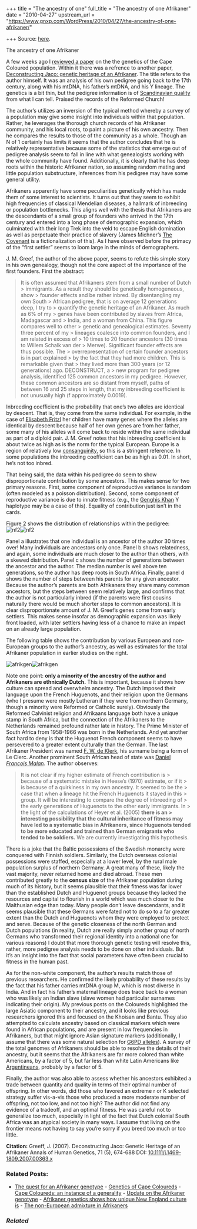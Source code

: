 +++
title = "The ancestry of one"
full_title = "The ancestry of one Afrikaner"
date = "2010-04-27"
upstream_url = "https://www.gnxp.com/WordPress/2010/04/27/the-ancestry-of-one-afrikaner/"

+++
Source: [here](https://www.gnxp.com/WordPress/2010/04/27/the-ancestry-of-one-afrikaner/).

The ancestry of one Afrikaner

A few weeks ago I [reviewed a paper](http://blogs.discovermagazine.com/gnxp/2010/04/cape-coloureds-an-instance-of-a-generality/) on the the genetics of the Cape Coloured population. Within it there was a refrence to another paper, [Deconstructing Jaco: genetic heritage of an Afrikaner](http://www.ncbi.nlm.nih.gov/pubmed/17521310). The title refers to the author himself. It was an analysis of his own pedigree going back to the 17th century, along with his mtDNA, his father’s mtDNA, and his Y lineage. The genetics is a bit thin, but the pedigree information is of [Scandinavian quality](http://www.ncbi.nlm.nih.gov/pubmed?term=) from what I can tell. Praised the records of the Reformed Church!

The author’s utilizes an inversion of the typical method whereby a survey of a population may give some insight into individuals within that population. Rather, he leverages the thorough church records of his Afrikaner community, and his local roots, to paint a picture of his own ancestry. Then he compares the results to those of the community as a whole. Though an N of 1 certainly has limits it seems that the author concludes that he is relatively representative because some of the statistics that emerge out of pedigree analysis seem to fall in line with what genealogists working with the whole community have found. Additionally, it is clearly that he has deep roots within the historic Afrikaner nation, so assuming random mating and little population substructure, inferences from his pedigree may have some general utility.

Afrikaners apparently have some peculiarities genetically which has made them of some interest to scientists. It turns out that they seem to exhibit high frequencies of classical Mendelian diseases, a hallmark of inbreeding or population bottlenecks. This aligns well with the thesis that Afrikaners are the descendants of a small group of founders who arrived in the 17th century and entered into a long phase of demographic expansion, which culminated with their long Trek into the veld to escape English domination as well as perpetuate their practice of slavery (James Michner’s [The Covenant](https://www.amazon.com/exec/obidos/ASIN/B000IU98EQ/geneexpressio-20) is a fictionalization of this). As I have observed before the primacy of the “first settler” seems to loom large in the minds of demographers.

J. M. Greef, the author of the above paper, seems to refute this simple story in his own genealogy, though not the core aspect of the importance of the first founders. First the abstract:  

> It is often assumed that Afrikaners stem from a small number of Dutch > immigrants. As a result they should be genetically homogeneous, show > founder effects and be rather inbred. By disentangling my own South > African pedigree, that is on average 12 generations deep, I try to > quantify the genetic heritage of an Afrikaner. As much as 6% of my > genes have been contributed by slaves from Africa, Madagascar and > India, and a woman from China. This figure compares well to other > genetic and genealogical estimates. Seventy three percent of my > lineages coalesce into common founders, and I am related in excess of > 10 times to 20 founder ancestors (30 times to Willem Schalk van der > Merwe). Significant founder effects are thus possible. The > overrepresentation of certain founder ancestors is in part explained > by the fact that they had more children. This is remarkable given that > they lived more than 300 years (or 12 generations) ago. DECONSTRUCT, a > new program for pedigree analysis, identified 125 common ancestors in my pedigree. However, these common ancestors are so distant from myself, paths of between 16 and 25 steps in length, that my inbreeding coefficient is not unusually high (f approximately 0.0019).

Inbreeding coefficient is the probability that one’s two alleles are identical by descent. That is, they come from the same individual. For example, in the case of [Elisabeth Fritzl](https://en.wikipedia.org/wiki/Fritzl_case) her children have many genes where the alleles are identical by descent because half of her own genes are from her father, some many of his alleles will come back to reside within the same individual as part of a diploid pair. J. M. Greef notes that his inbreeding coefficient is about twice as high as is the norm for the typical European. Europe is a region of relatively low [consanguinity](http://consang.net/index.php/Global_prevalence), so this is a stringent reference. In some populations the inbreeding coefficient can be as high as 0.01. In short, he’s not too inbred.

That being said, the data within his pedigree do seem to show disproportionate contribution by some ancestors. This makes sense for two primary reasons. First, some component of reproductive variance is random (often modeled as a poisson distribution). Second, some component of reproductive variance is due to innate fitness (e.g., the [Genghis Khan](https://en.wikipedia.org/wiki/Haplogroup_C_(Y-DNA)#Famous_members) Y haplotype may be a case of this). Equality of contribution just isn’t in the cards.

Figure 2 shows the distribution of relationships within the pedigree:  
![nf2](https://i0.wp.com/blogs.discovermagazine.com/gnxp/files/2010/04/nf2.gif?resize=480%2C506)![nf2](https://i0.wp.com/blogs.discovermagazine.com/gnxp/files/2010/04/nf2.gif?resize=480%2C506)

Panel a illustrates that one individual is an ancestor of the author 30 times over! Many individuals are ancestors only once. Panel b shows relatedness, and again, some individuals are much closer to the author than others, with a skewed distribution. Panel c shows the number of generations between the ancestor and the author. The median number is well above ten generations, so the author has deep roots in South Africa. Finally, panel d shows the number of steps between his parents for any given ancestor. Because the author’s parents are both Afrikaners they share many common ancestors, but the steps between seem relatively large, and confirms that the author is not particularly inbred (if the parents were first cousins naturally there would be much shorter steps to common ancestors). It is clear disproportionate amount of J. M. Greef’s genes come from early settlers. This makes sense insofar as demographic expansion was likely front loaded, with later settlers having less of a chance to make an impact on an already large population.

The following table shows the contribution by various European and non-European groups to the author’s ancestry, as well as estimates for the total Afrikaner population in earlier studies on the right.

![afrikgen](https://i0.wp.com/blogs.discovermagazine.com/gnxp/files/2010/04/afrikgen.png?resize=600%2C362)![afrikgen](https://i0.wp.com/blogs.discovermagazine.com/gnxp/files/2010/04/afrikgen.png?resize=600%2C362)

Note one point: **only a minority of the ancestry of the author and Afrikaners are ethnically Dutch.** This is important, because it shows how culture can spread and overwhelm ancestry. The Dutch imposed their language upon the French Huguenots, and their religion upon the Germans (who I presume were mostly Lutheran if they were from northern Germany, though a minority were Reformed or Catholic surely). Obviously the Reformed Calvinist religion and Afrikaans language both have a unique stamp in South Africa, but the connection of the Afrikaners to the Netherlands remained profound rather late in history. The Prime Minister of South Africa from 1958-1966 was born in the Netherlands. And yet another fact hard to deny is that the Huguenot French component seems to have persevered to a greater extent culturally than the German. The last Afrikaner President was named [F. W. de Klerk](https://en.wikipedia.org/wiki/Frederik_Willem_de_Klerk), his surname being a form of Le Clerc. Another prominent South African head of state was [Daniel *Francois Malan*](https://en.wikipedia.org/wiki/Daniel_François_Malan). The author observes:

> It is not clear if my higher estimate of French contribution is > because of a systematic mistake in Heese’s (1970) estimate, or if it > is because of a quirkiness in my own ancestry. It seemed to be the > case that when a lineage hit the French Huguenots it stayed in this > group. It will be interesting to compare the degree of inbreeding of > the early generations of Huguenots to the other early immigrants. In > the light of the calculations of Heyer et al. (2005) **there is an > interesting possibility that the cultural inheritance of fitness may have led to a systematic bias in Afrikaners, since Huguenots tended to be more educated and trained than German emigrants who tended to be soldiers.** We are currently investigating this hypothesis.

There is a joke that the Baltic possessions of the Swedish monarchy were conquered with Finnish soldiers. Similarly, the Dutch overseas colonial possessions were staffed, especially at a lower level, by the rural male population surplus of northern Germany. A great many of these, likely the vast majority, never returned home and died abroad. These men contributed greatly to the **census size** of the Afrikaner population during much of its history, but it seems plausible that their fitness was far lower than the established Dutch and Huguenot groups because they lacked the resources and capital to flourish in a world which was much closer to the Malthusian edge than today. Many people don’t leave descendants, and it seems plausible that these Germans were fated not to do so to a far greater extent than the Dutch and Huguenots whom they were employed to protect and serve. Because of the genetic closeness of the north German and Dutch populations (in reality, Dutch are really simply another group of north Germans who transformed their regional identity into a national one for various reasons) I doubt that more thorough genetic testing will resolve this, rather, more pedigree analysis needs to be done on other individuals. But it’s an insight into the fact that social parameters have often been crucial to fitness in the human past.

As for the non-white component, the author’s results match those of previous researchers. He confirmed the likely probability of these results by the fact that his father carries mtDNA group M, which is most diverse in India. And in fact his father’s maternal lineage does trace back to a woman who was likely an Indian slave (slave women had particular surnames indicating their origin). My previous posts on the Coloureds highlighted the large Asiatic component to their ancestry, and it looks like previous researchers ignored this and focused on the Khoisan and Bantu. They also attempted to calculate ancestry based on classical markers which were found in African populations, and are present in low frequencies in Afrikaners, but that might ignore Asian signature markers (additionally, I assume that there was some natural selection for [G6PD alleles](https://en.wikipedia.org/wiki/Glucose-6-phosphate_dehydrogenase_deficiency#Mutations)). A survey of the total genomes of Afrikaners should be able to resolve the details of their ancestry, but it seems that the Afrikaners are far more colored than white Americans, by a factor of 5, but far less than white Latin Americans like [Argentineans](http://blogs.discovermagazine.com/gnxp/2009/12/how-argentina-became-white/), probably by a factor of 5.

Finally, the author was also able to assess whether his ancestors exhibited a trade between quantity and quality in terms of their optimal number of offspring. In other words, did those who favored an extreme r or K selected strategy suffer vis-a-vis those who produced a more moderate number of offspring, not too low, and not too high? The author did not find any evidence of a tradeoff, and an optimal fitness. He was careful not to generalize too much, especially in light of the fact that Dutch colonial South Africa was an atypical society in many ways. I assume that living on the frontier means not having to say you’re sorry if you breed too much or too little.

**Citation:** Greeff, J. (2007). Deconstructing Jaco: Genetic Heritage of an Afrikaner Annals of Human Genetics, 71 (5), 674-688 DOI: [10.1111/j.1469-1809.2007.00363.x](https://dx.doi.org/10.1111/j.1469-1809.2007.00363.x)

### Related Posts:

- [The quest for an Afrikaner
  genotype](https://www.gnxp.com/WordPress/2012/01/21/the-quest-for-an-afrikaner-genotype/) - [Genetics of Cape
  Coloureds](https://www.gnxp.com/WordPress/2009/06/30/genetics-of-cape-coloureds/) - [Cape Coloureds: an instance of a
  generality](https://www.gnxp.com/WordPress/2010/04/19/cape-coloureds-an-instance-of-a-generality/) - [Update on the Afrikaner
  genotype](https://www.gnxp.com/WordPress/2012/02/15/update-on-the-afrikaner-genotype/) - [Afrikaner genetics shows how unique New England culture
  is](https://www.gnxp.com/WordPress/2020/02/27/afrikaner-genetics-shows-how-unique-new-england-culture-is/) - [The non-European admixture in
  Afrikaners](https://www.gnxp.com/WordPress/2021/07/14/the-non-european-admixture-in-afrikaners/)

### *Related*

[](https://www.addtoany.com/add_to/facebook?linkurl=https%3A%2F%2Fwww.gnxp.com%2FWordPress%2F2010%2F04%2F27%2Fthe-ancestry-of-one-afrikaner%2F&linkname=The%20ancestry%20of%20one%20Afrikaner "Facebook")[](https://www.addtoany.com/add_to/twitter?linkurl=https%3A%2F%2Fwww.gnxp.com%2FWordPress%2F2010%2F04%2F27%2Fthe-ancestry-of-one-afrikaner%2F&linkname=The%20ancestry%20of%20one%20Afrikaner "Twitter")[](https://www.addtoany.com/add_to/email?linkurl=https%3A%2F%2Fwww.gnxp.com%2FWordPress%2F2010%2F04%2F27%2Fthe-ancestry-of-one-afrikaner%2F&linkname=The%20ancestry%20of%20one%20Afrikaner "Email")[](https://www.addtoany.com/share)
